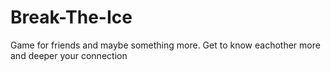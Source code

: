 # Break-The-Ice
Game for friends and maybe something more. Get to know eachother more and deeper your connection
